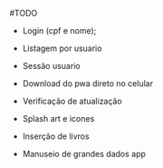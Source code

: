 #TODO
- Login (cpf e nome);
- Listagem por usuario
- Sessão usuario

- Download do pwa direto no celular
- Verificação de atualização
- Splash art e icones

- Inserção de livros
- Manuseio de grandes dados app

